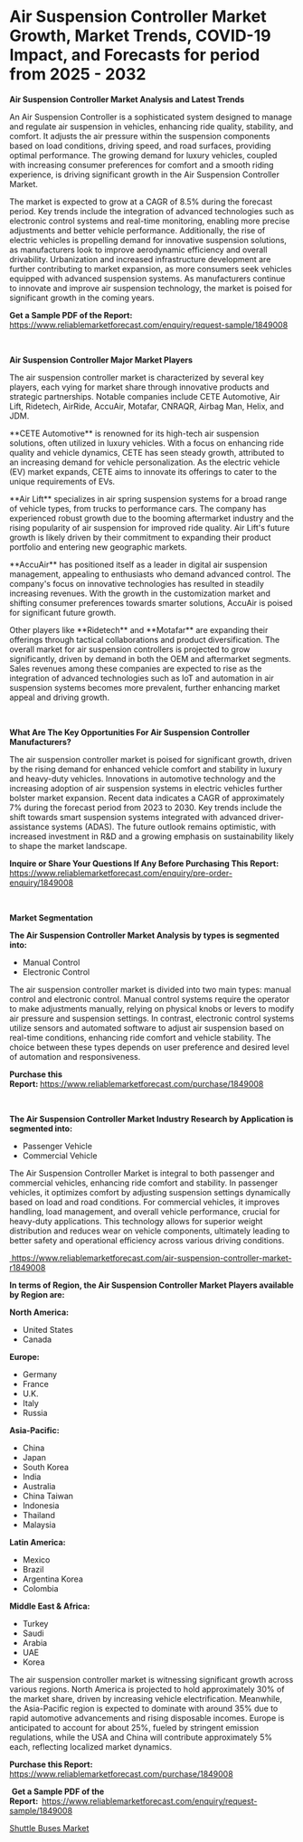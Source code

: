 <p><h1>Air Suspension Controller Market Growth, Market Trends, COVID-19 Impact, and Forecasts for period from 2025 - 2032</h1></p><p><strong>Air Suspension Controller Market Analysis and Latest Trends</strong></p>
<p><p>An Air Suspension Controller is a sophisticated system designed to manage and regulate air suspension in vehicles, enhancing ride quality, stability, and comfort. It adjusts the air pressure within the suspension components based on load conditions, driving speed, and road surfaces, providing optimal performance. The growing demand for luxury vehicles, coupled with increasing consumer preferences for comfort and a smooth riding experience, is driving significant growth in the Air Suspension Controller Market.</p><p>The market is expected to grow at a CAGR of 8.5% during the forecast period. Key trends include the integration of advanced technologies such as electronic control systems and real-time monitoring, enabling more precise adjustments and better vehicle performance. Additionally, the rise of electric vehicles is propelling demand for innovative suspension solutions, as manufacturers look to improve aerodynamic efficiency and overall drivability. Urbanization and increased infrastructure development are further contributing to market expansion, as more consumers seek vehicles equipped with advanced suspension systems. As manufacturers continue to innovate and improve air suspension technology, the market is poised for significant growth in the coming years.</p></p>
<p><strong>Get a Sample PDF of the Report:&nbsp;</strong> <a href="https://www.reliablemarketforecast.com/enquiry/request-sample/1849008?utm_campaign=3032&utm_medium=2&utm_source=Github&utm_content=ia&utm_term=30032025&utm_id=air-suspension-controller">https://www.reliablemarketforecast.com/enquiry/request-sample/1849008</a></p>
<p>&nbsp;</p>
<p><strong>Air Suspension Controller Major Market Players</strong></p>
<p><p>The air suspension controller market is characterized by several key players, each vying for market share through innovative products and strategic partnerships. Notable companies include CETE Automotive, Air Lift, Ridetech, AirRide, AccuAir, Motafar, CNRAQR, Airbag Man, Helix, and JDM.</p><p>**CETE Automotive** is renowned for its high-tech air suspension solutions, often utilized in luxury vehicles. With a focus on enhancing ride quality and vehicle dynamics, CETE has seen steady growth, attributed to an increasing demand for vehicle personalization. As the electric vehicle (EV) market expands, CETE aims to innovate its offerings to cater to the unique requirements of EVs.</p><p>**Air Lift** specializes in air spring suspension systems for a broad range of vehicle types, from trucks to performance cars. The company has experienced robust growth due to the booming aftermarket industry and the rising popularity of air suspension for improved ride quality. Air Lift's future growth is likely driven by their commitment to expanding their product portfolio and entering new geographic markets.</p><p>**AccuAir** has positioned itself as a leader in digital air suspension management, appealing to enthusiasts who demand advanced control. The company's focus on innovative technologies has resulted in steadily increasing revenues. With the growth in the customization market and shifting consumer preferences towards smarter solutions, AccuAir is poised for significant future growth.</p><p>Other players like **Ridetech** and **Motafar** are expanding their offerings through tactical collaborations and product diversification. The overall market for air suspension controllers is projected to grow significantly, driven by demand in both the OEM and aftermarket segments. Sales revenues among these companies are expected to rise as the integration of advanced technologies such as IoT and automation in air suspension systems becomes more prevalent, further enhancing market appeal and driving growth.</p></p>
<p>&nbsp;</p>
<p><strong>What Are The Key Opportunities For Air Suspension Controller Manufacturers?</strong></p>
<p><p>The air suspension controller market is poised for significant growth, driven by the rising demand for enhanced vehicle comfort and stability in luxury and heavy-duty vehicles. Innovations in automotive technology and the increasing adoption of air suspension systems in electric vehicles further bolster market expansion. Recent data indicates a CAGR of approximately 7% during the forecast period from 2023 to 2030. Key trends include the shift towards smart suspension systems integrated with advanced driver-assistance systems (ADAS). The future outlook remains optimistic, with increased investment in R&D and a growing emphasis on sustainability likely to shape the market landscape.</p></p>
<p><strong>Inquire or Share Your Questions If Any Before Purchasing This Report:</strong> <a href="https://www.reliablemarketforecast.com/enquiry/pre-order-enquiry/1849008?utm_campaign=3032&utm_medium=2&utm_source=Github&utm_content=ia&utm_term=30032025&utm_id=air-suspension-controller">https://www.reliablemarketforecast.com/enquiry/pre-order-enquiry/1849008</a></p>
<p>&nbsp;</p>
<p><strong>Market Segmentation</strong></p>
<p><strong>The Air Suspension Controller Market Analysis by types is segmented into:</strong></p>
<p><ul><li>Manual Control</li><li>Electronic Control</li></ul></p>
<p><p>The air suspension controller market is divided into two main types: manual control and electronic control. Manual control systems require the operator to make adjustments manually, relying on physical knobs or levers to modify air pressure and suspension settings. In contrast, electronic control systems utilize sensors and automated software to adjust air suspension based on real-time conditions, enhancing ride comfort and vehicle stability. The choice between these types depends on user preference and desired level of automation and responsiveness.</p></p>
<p><strong>Purchase this Report:&nbsp;</strong><a href="https://www.reliablemarketforecast.com/purchase/1849008?utm_campaign=3032&utm_medium=2&utm_source=Github&utm_content=ia&utm_term=30032025&utm_id=air-suspension-controller">https://www.reliablemarketforecast.com/purchase/1849008</a></p>
<p>&nbsp;</p>
<p><strong>The Air Suspension Controller Market Industry Research by Application is segmented into:</strong></p>
<p><ul><li>Passenger Vehicle</li><li>Commercial Vehicle</li></ul></p>
<p><p>The Air Suspension Controller Market is integral to both passenger and commercial vehicles, enhancing ride comfort and stability. In passenger vehicles, it optimizes comfort by adjusting suspension settings dynamically based on load and road conditions. For commercial vehicles, it improves handling, load management, and overall vehicle performance, crucial for heavy-duty applications. This technology allows for superior weight distribution and reduces wear on vehicle components, ultimately leading to better safety and operational efficiency across various driving conditions.</p></p>
<p><a href="https://www.reliablemarketforecast.com/air-suspension-controller-market-r1849008?utm_campaign=3032&utm_medium=2&utm_source=Github&utm_content=ia&utm_term=30032025&utm_id=air-suspension-controller">&nbsp;https://www.reliablemarketforecast.com/air-suspension-controller-market-r1849008</a></p>
<p><strong>In terms of Region, the Air Suspension Controller Market Players available by Region are:</strong></p>
<p>
    <p> <strong> North America: </strong>
        <ul>
            <li>United States</li>
            <li>Canada</li>
        </ul>
        </p> 
    <p> <strong> Europe: </strong>
        <ul>
            <li>Germany</li>
            <li>France</li>
            <li>U.K.</li>
            <li>Italy</li>
            <li>Russia</li>
        </ul>
        </p> 
    <p> <strong> Asia-Pacific: </strong>
        <ul>
            <li>China</li>
            <li>Japan</li>
            <li>South Korea</li>
            <li>India</li>
            <li>Australia</li>
            <li>China Taiwan</li>
            <li>Indonesia</li>
            <li>Thailand</li>
            <li>Malaysia</li>
        </ul>
        </p> 
    <p> <strong> Latin America: </strong>
        <ul>
            <li>Mexico</li>
            <li>Brazil</li>
            <li>Argentina Korea</li>
            <li>Colombia</li>
        </ul>
        </p> 
    <p> <strong> Middle East & Africa: </strong>
        <ul>
            <li>Turkey</li>
            <li>Saudi</li>
            <li>Arabia</li>
            <li>UAE</li>
            <li>Korea</li>
        </ul>
    </p>
    </p>
<p><p>The air suspension controller market is witnessing significant growth across various regions. North America is projected to hold approximately 30% of the market share, driven by increasing vehicle electrification. Meanwhile, the Asia-Pacific region is expected to dominate with around 35% due to rapid automotive advancements and rising disposable incomes. Europe is anticipated to account for about 25%, fueled by stringent emission regulations, while the USA and China will contribute approximately 5% each, reflecting localized market dynamics.</p></p>
<p><strong>Purchase this Report: </strong><a href="https://www.reliablemarketforecast.com/purchase/1849008?utm_campaign=3032&utm_medium=2&utm_source=Github&utm_content=ia&utm_term=30032025&utm_id=air-suspension-controller">https://www.reliablemarketforecast.com/purchase/1849008</a></p>
<p>&nbsp;<strong>Get a Sample PDF of the Report:&nbsp;&nbsp;</strong><a href="https://www.reliablemarketforecast.com/enquiry/request-sample/1849008?utm_campaign=3032&utm_medium=2&utm_source=Github&utm_content=ia&utm_term=30032025&utm_id=air-suspension-controller">https://www.reliablemarketforecast.com/enquiry/request-sample/1849008</a></p>
<p><strong></strong></p>
<p><p><a href="https://github.com/rosalinebhakta48/Market-Research-Report-List-1/blob/main/shuttle-buses-market.md?utm_campaign=3032&utm_medium=2&utm_source=Github&utm_content=ia&utm_term=30032025&utm_id=air-suspension-controller">Shuttle Buses Market</a></p></p>
